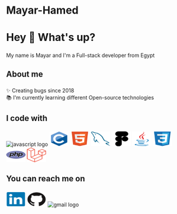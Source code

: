 # Mayar-Hamed
<h1 align="left">Hey 👋 What's up?</h1>

###

<p align="left">My name is Mayar and I'm a Full-stack developer from Egypt</p>

###

<h2 align="left">About me</h2>

###

<p align="left">✨ Creating bugs since 2018<br>📚 I'm currently learning different Open-source technologies<br>

###

<h2 align="left">I code with</h2>

###

<div align="left">
  <img src="https://cdn.jsdelivr.net/gh/devicons/devicon/icons/javascript/javascript-original.svg" height="40" width="52" alt="javascript logo"  />
  <img src="https://github.com/devicons/devicon/blob/master/icons/c/c-original.svg" height="40" width="52" alt="C logo"  />
  <img src="https://github.com/devicons/devicon/blob/master/icons/html5/html5-original.svg" height="40" width="52" alt="html logo"  />
  <img src="https://github.com/devicons/devicon/blob/master/icons/mysql/mysql-original.svg" height="40" width="52" alt="mysql logo"  />
  <img src="https://github.com/devicons/devicon/blob/master/icons/figma/figma-plain.svg" height="40" width="52" alt="figma logo"  />
  <img src="https://github.com/devicons/devicon/blob/master/icons/java/java-original.svg" height="40" width="52" alt="java logo"  />
  <img src="https://github.com/devicons/devicon/blob/master/icons/css3/css3-original.svg" height="40" width="52" alt="css logo"  />
  <img src="https://github.com/devicons/devicon/blob/master/icons/php/php-original.svg" height="40" width="52" alt="php logo"  />
  <img src="https://github.com/devicons/devicon/blob/master/icons/laravel/laravel-original.svg" height="40" width="52" alt="laravel logo"  />

</div>

<h2 align="left">You can reach me on</h2>

###

<div align="left">
  <img src="https://github.com/devicons/devicon/blob/master/icons/linkedin/linkedin-original.svg" height="40" width="52" alt="linkedin logo"  />
  <img src="https://github.com/devicons/devicon/blob/master/icons/github/github-original.svg" height="40" width="52" alt="github logo"  />
    <img src="https://www.kindpng.com/picc/m/27-277891_logo-gmail-png-file-gmail-icon-svg-wikimedia.png" height="40" width="52" alt="gmail logo"  />

</div>
